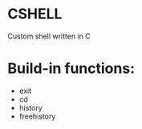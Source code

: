 # CSHELL

Custom shell written in C

# Build-in functions:
 - exit
 - cd
 - history
 - freehistory	
